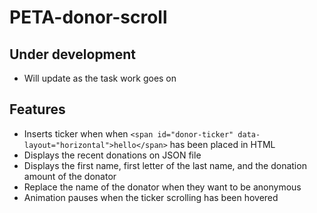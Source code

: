 # PETA-donor-scroll
 
 ## Under development
 - Will update as the task work goes on

 ## Features
 - Inserts ticker when when ``<span id="donor-ticker" data-layout="horizontal">hello</span>`` has been placed in HTML
 - Displays the recent donations on JSON file
 - Displays the first name, first letter of the last name, and the donation amount of the donator
 - Replace the name of the donator when they want to be anonymous
 - Animation pauses when the ticker scrolling has been hovered